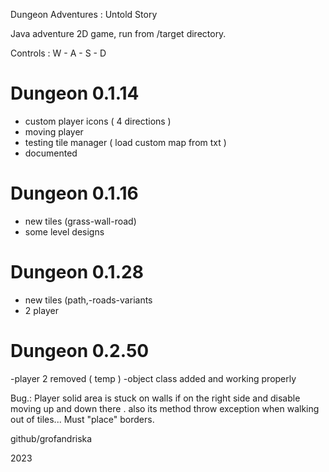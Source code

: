 Dungeon Adventures : Untold Story 

Java adventure 2D game, run from /target directory. 

Controls : W - A - S - D

# Dungeon 0.1.14
- custom player icons ( 4 directions )
- moving player
- testing tile manager ( load custom map from txt )
- documented

# Dungeon 0.1.16
- new tiles (grass-wall-road)
- some level designs

# Dungeon 0.1.28
- new tiles (path,-roads-variants
- 2 player

# Dungeon 0.2.50
-player 2 removed ( temp )
-object class added and working properly

Bug.:
Player solid area is stuck on walls if on the right side and disable moving up and down there .
also its method throw exception when walking out of tiles... Must "place" borders. 





github/grofandriska

2023
